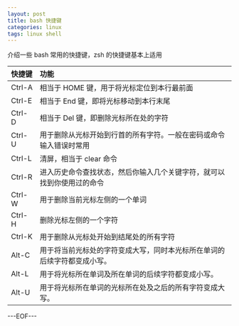 ```yaml
---
layout: post
title: bash 快捷键
categories: linux 
tags: linux shell
---
```


介绍一些 bash 常用的快捷键，zsh 的快捷键基本上适用

快捷键|功能
:--|:--
Ctrl-A |相当于 HOME 键，用于将光标定位到本行最前面
Ctrl-E |相当于 End 键，即将光标移动到本行末尾
Ctrl-D |相当于 Del 键，即删除光标所在处的字符
Ctrl-U |用于删除从光标开始到行首的所有字符。一般在密码或命令输入错误时常用
Ctrl-L |清屏，相当于 clear 命令
Ctrl-R |进入历史命令查找状态，然后你输入几个关键字符，就可以找到你使用过的命令
Ctrl-W |用于删除当前光标左侧的一个单词
Ctrl-H |删除光标左侧的一个字符
Ctrl-K |用于删除从光标处开始到结尾处的所有字符
Alt-C |用于将当前光标处的字符变成大写，同时本光标所在单词的后续字符都变成小写。
Alt-L |用于将光标所在单词及所在单词的后续字符都变成小写。
Alt-U |用于将光标所在单词的光标所在处及之后的所有字符变成大写。


---EOF---

